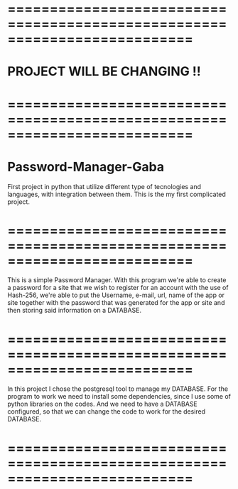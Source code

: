# ==========================================================================
# PROJECT WILL BE CHANGING !!
# ==========================================================================
# Password-Manager-Gaba
First project in python that utilize different type of tecnologies and languages, with integration between them. This is the my first complicated project.
# ==========================================================================
This is a simple Password Manager. With this program we're able to create a password for a site that we wish to register for an account with the use of Hash-256, we're able to put the Username, e-mail, url, name of the app or site together with the password that was generated for the app or site and then storing said information on a DATABASE.
# ==========================================================================
In this project I chose the postgresql tool to manage my DATABASE. For the program to work we need to install some dependencies, since I use some of python libraries on the codes.
And we need to have a DATABASE configured, so that we can change the code to work for the desired DATABASE.
# ==========================================================================

